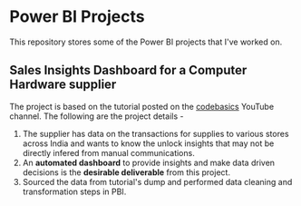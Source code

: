 # Power BI Projects
This repository stores some of the Power BI projects that I've worked on.

## Sales Insights Dashboard for a Computer Hardware supplier
The project is based on the tutorial posted on the [codebasics](https://www.youtube.com/channel/UCh9nVJoWXmFb7sLApWGcLPQ) YouTube channel. The following are the project details -
 
1. The supplier has data on the transactions for supplies to various stores across India and wants to know the unlock insights that may not be directly infered from manual communications.
2. An **automated dashboard** to provide insights and make data driven decisions is the **desirable deliverable** from this project.
3. Sourced the data from tutorial's dump and performed data cleaning and transformation steps in PBI.